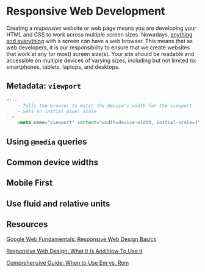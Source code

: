 # Responsive Web Development
Creating a *responsive* website or web page means you are developing your HTML and CSS to work across multiple screen sizes.  Nowadays, [anything and everything](http://www.samsung.com/us/explore/family-hub-refrigerator/) with a screen can have a web browser.  This means that as web developers, it is our responsibility to ensure that we create websites that work at any (or most) screen size(s).  Your site should be readable and accessible on multiple devices of varying sizes, including but not limited to:  smartphones, tablets, laptops, and desktops.

## Metadata: `viewport`

```html
<!--
	- Tells the browser to match the device's width for the viewport
	- Sets an initial pixel scale
-->
	<meta name="viewport" content="width=device-width, initial-scale=1">
```

## Using `@media` queries

## Common device widths

## Mobile First

## Use fluid and relative units

## Resources
[Google Web Fundamentals: Responsive Web Design Basics](https://developers.google.com/web/fundamentals/design-and-ui/responsive/#size_content_to_the_viewport)

[Responsive Web Design: What It Is And How To Use It](https://www.smashingmagazine.com/2011/01/guidelines-for-responsive-web-design/)

[Comprehensive Guide: When to Use Em vs. Rem](https://webdesign.tutsplus.com/tutorials/comprehensive-guide-when-to-use-em-vs-rem--cms-23984)